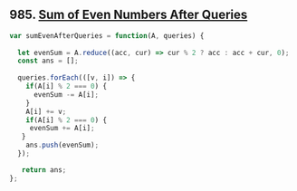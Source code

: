## 985. [Sum of Even Numbers After Queries](https://leetcode.com/problems/sum-of-even-numbers-after-queries/)

```javascript
var sumEvenAfterQueries = function(A, queries) {
  
  let evenSum = A.reduce((acc, cur) => cur % 2 ? acc : acc + cur, 0);
  const ans = [];
  
  queries.forEach(([v, i]) => {
    if(A[i] % 2 === 0) {
      evenSum -= A[i];
    }
    A[i] += v;
    if(A[i] % 2 === 0) {
     evenSum += A[i];
   }
    ans.push(evenSum);
  });

   return ans;
};

```
